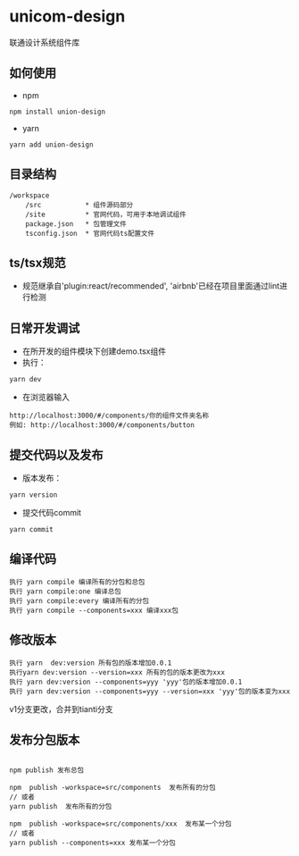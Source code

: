 # unicom-design

联通设计系统组件库

## 如何使用
- npm
```
npm install union-design
```
- yarn
```
yarn add union-design
```

## 目录结构
```
/workspace
    /src           * 组件源码部分
    /site          * 官网代码，可用于本地调试组件
    package.json   * 包管理文件
    tsconfig.json  * 官网代码ts配置文件
```

<!-- ## 操作步骤 
```
编译打包依赖union-tool工具，具体命令参见package.json中的scripts字段

1， 安装项目依赖
    yarn | npm install
2,  开发调试     
    yarn dev
3,  打包es | lib | 全部
    yarn compile:es | yarn compile:lib ｜ yarn compile
4,  发布组件
    npm login 
    npm publish
4,  发布官网
    yarn build
``` -->

## ts/tsx规范
- 规范继承自'plugin:react/recommended', 'airbnb'已经在项目里面通过lint进行检测

## 日常开发调试
- 在所开发的组件模块下创建demo.tsx组件
- 执行：
```
yarn dev
```
- 在浏览器输入
```
http://localhost:3000/#/components/你的组件文件夹名称
例如: http://localhost:3000/#/components/button
```


## 提交代码以及发布
- 版本发布：
```
yarn version
```

- 提交代码commit
```
yarn commit
```


## 编译代码
```
执行 yarn compile 编译所有的分包和总包
执行 yarn compile:one 编译总包
执行 yarn compile:every 编译所有的分包
执行 yarn compile --components=xxx 编译xxx包
```


## 修改版本
```
执行 yarn  dev:version 所有包的版本增加0.0.1
执行yarn dev:version --version=xxx 所有的包的版本更改为xxx
执行 yarn dev:version --components=yyy 'yyy'包的版本增加0.0.1
执行 yarn dev:version --components=yyy --version=xxx 'yyy'包的版本变为xxx
```



v1分支更改，合并到tianti分支




## 发布分包版本 
```

npm publish 发布总包

npm  publish -workspace=src/components  发布所有的分包
// 或者
yarn publish  发布所有的分包

npm  publish -workspace=src/components/xxx  发布某一个分包
// 或者
yarn publish --components=xxx 发布某一个分包

```


